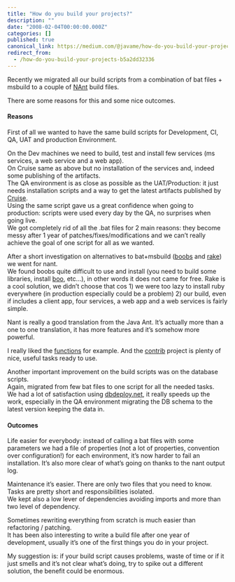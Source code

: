 ```yaml
---
title: "How do you build your projects?"
description: ""
date: "2008-02-04T00:00:00.000Z"
categories: []
published: true
canonical_link: https://medium.com/@javame/how-do-you-build-your-projects-b5a2dd32336
redirect_from:
  - /how-do-you-build-your-projects-b5a2dd32336
---
```


Recently we migrated all our build scripts from a combination of bat files + msbuild to a couple of [NAnt](http://nant.sourceforge.net/) build files.

There are some reasons for this and some nice outcomes.

#### Reasons

First of all we wanted to have the same build scripts for Development, CI, QA, UAT and production Environment.

On the Dev machines we need to build, test and install few services (ms services, a web service and a web app).   
On Cruise same as above but no installation of the services and, indeed some publishing of the artifacts.   
The QA environment is as close as possible as the UAT/Production: it just needs installation scripts and a way to get the latest artifacts published by [Cruise](http://confluence.public.thoughtworks.org/display/CCNET/Welcome+to+CruiseControl.NET).   
Using the same script gave us a great confidence when going to production: scripts were used every day by the QA, no surprises when going live.   
We got completely rid of all the .bat files for 2 main reasons: they become messy after 1 year of patches/fixes/modifications and we can’t really achieve the goal of one script for all as we wanted.

After a short investigation on alternatives to bat+msbuild ([boobs](http://www.ayende.com/Blog/archive/2007/09/22/Introducing-Boobs-Boo-Build-System.aspx) and [rake](http://blog.jayfields.com/2005/08/using-rake-for-building-and-testing.html)) we went for nant.   
We found boobs quite difficult to use and install (you need to build some libraries, install [boo](http://boo.codehaus.org/), etc…), in other words it does not came for free. Rake is a cool solution, we didn’t choose that cos 1) we were too lazy to install ruby everywhere (in production especially could be a problem) 2) our build, even if includes a client app, four services, a web app and a web services is fairly simple.

Nant is really a good translation from the Java Ant. It’s actually more than a one to one translation, it has more features and it’s somehow more powerful.

I really liked the [functions](http://nant.sourceforge.net/release/latest/help/functions/) for example. And the [contrib](http://nantcontrib.sourceforge.net/) project is plenty of nice, useful tasks ready to use.

Another important improvement on the build scripts was on the database scripts.   
Again, migrated from few bat files to one script for all the needed tasks.   
We had a lot of satisfaction using [dbdeploy.net](http://boo.codehaus.org/), it really speeds up the work, especially in the QA environment migrating the DB schema to the latest version keeping the data in.

#### Outcomes

Life easier for everybody: instead of calling a bat files with some parameters we had a file of properties (not a lot of properties, convention over configuration!) for each environment, it’s now harder to fail an installation. It’s also more clear of what’s going on thanks to the nant output log.

Maintenance it’s easier. There are only two files that you need to know. Tasks are pretty short and responsibilities isolated.   
We kept also a low lever of dependencies avoiding imports and more than two level of dependency.

Sometimes rewriting everything from scratch is much easier than refactoring / patching.   
It has been also interesting to write a build file after one year of development, usually it’s one of the first things you do in your project.

My suggestion is: if your build script causes problems, waste of time or if it just smells and it’s not clear what’s doing, try to spike out a different solution, the benefit could be enormous.
